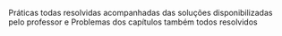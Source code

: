 Práticas todas resolvidas acompanhadas das soluções disponibilizadas pelo professor e Problemas dos capítulos também todos resolvidos
